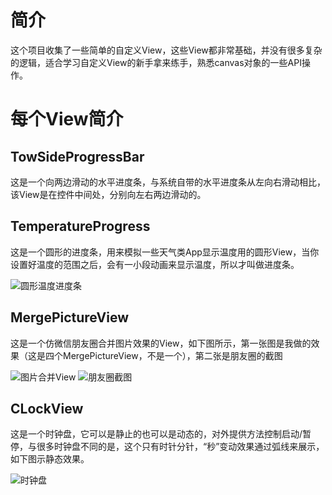 # 简介
这个项目收集了一些简单的自定义View，这些View都非常基础，并没有很多复杂的逻辑，适合学习自定义View的新手拿来练手，熟悉canvas对象的一些API操作。

# 每个View简介
## TowSideProgressBar
这是一个向两边滑动的水平进度条，与系统自带的水平进度条从左向右滑动相比，该View是在控件中间处，分别向左右两边滑动的。

## TemperatureProgress
这是一个圆形的进度条，用来模拟一些天气类App显示温度用的圆形View，当你设置好温度的范围之后，会有一小段动画来显示温度，所以才叫做进度条。

![圆形温度进度条](https://raw.githubusercontent.com/JaffarOu/SimpleCustomView/master/PictureInReadMe/temperatureProgress.jpg)

## MergePictureView
这是一个仿微信朋友圈合并图片效果的View，如下图所示，第一张图是我做的效果（这是四个MergePictureView，不是一个），第二张是朋友圈的截图

![图片合并View](https://raw.githubusercontent.com/JaffarOu/SimpleCustomView/master/PictureInReadMe/mergePicture.jpg)
![朋友圈截图](https://raw.githubusercontent.com/JaffarOu/SimpleCustomView/master/PictureInReadMe/pengyouquan.png)

## CLockView
这是一个时钟盘，它可以是静止的也可以是动态的，对外提供方法控制启动/暂停，与很多时钟盘不同的是，这个只有时针分针，“秒”变动效果通过弧线来展示，如下图示静态效果。

![时钟盘](https://raw.githubusercontent.com/JaffarOu/SimpleCustomView/master/PictureInReadMe/clockView.jpg)
